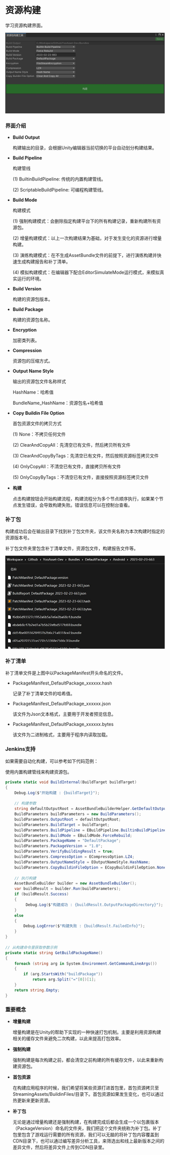 # 资源构建

学习资源构建界面。

![image](./Image/AssetBuilder-img1.jpg)

### 界面介绍

- **Build Output**

  构建输出的目录，会根据Unity编辑器当前切换的平台自动划分构建结果。

- **Build Pipeline**

  构建管线

  (1) BuiltinBuildPipeline: 传统的内置构建管线。

  (2) ScriptableBuildPipeline: 可编程构建管线。

- **Build Mode**

  构建模式

  (1) 强制构建模式：会删除指定构建平台下的所有构建记录，重新构建所有资源包。

  (2) 增量构建模式：以上一次构建结果为基础，对于发生变化的资源进行增量构建。

  (3) 演练构建模式：在不生成AssetBundle文件的前提下，进行演练构建并快速生成构建报告和补丁清单。

  (4) 模拟构建模式：在编辑器下配合EditorSimulateMode运行模式，来模拟真实运行的环境。

- **Build Version**

  构建的资源包版本。

- **Build Package**

  构建的资源包名称。

- **Encryption**

  加密类列表。

- **Compression**

  资源包的压缩方式。

- **Output Name Style**

  输出的资源包文件名称样式

  HashName：哈希值

  BundleName_HashName：资源包名+哈希值

 - **Copy Buildin File Option**

   首包资源文件的拷贝方式

   (1) None：不拷贝任何文件

   (2) ClearAndCopyAll：先清空已有文件，然后拷贝所有文件

   (3) ClearAndCopyByTags：先清空已有文件，然后按照资源标签拷贝文件

   (4) OnlyCopyAll：不清空已有文件，直接拷贝所有文件

   (5) OnlyCopyByTags：不清空已有文件，直接按照资源标签拷贝文件

- **构建**

  点击构建按钮会开始构建流程，构建流程分为多个节点顺序执行，如果某个节点发生错误，会导致构建失败。错误信息可以在控制台查看。

### 补丁包

构建成功后会在输出目录下找到补丁包文件夹，该文件夹名称为本次构建时指定的资源版本号。

补丁包文件夹里包含补丁清单文件，资源包文件，构建报告文件等。

![image](./Image/AssetBuilder-img2.jpg)

### 补丁清单

补丁清单文件是上图中以PackageManifest开头命名的文件。

- PackageManifest_DefaultPackage_xxxxxx.hash

  记录了补丁清单文件的哈希值。

- PackageManifest_DefaultPackage_xxxxxx.json

  该文件为Json文本格式，主要用于开发者预览信息。

- PackageManifest_DefaultPackage_xxxxxx.bytes

  该文件为二进制格式，主要用于程序内读取加载。

### Jenkins支持

如果需要自动化构建，可以参考如下代码范例：

使用内置构建管线来构建资源包。

````csharp
private static void BuildInternal(BuildTarget buildTarget)
{
    Debug.Log($"开始构建 : {buildTarget}");

    // 构建参数
    string defaultOutputRoot = AssetBundleBuilderHelper.GetDefaultOutputRoot();
    BuildParameters buildParameters = new BuildParameters();
    buildParameters.OutputRoot = defaultOutputRoot;
    buildParameters.BuildTarget = buildTarget;
    buildParameters.BuildPipeline = EBuildPipeline.BuiltinBuildPipeline;
    buildParameters.BuildMode = EBuildMode.ForceRebuild;
    buildParameters.PackageName = "DefaultPackage";
    buildParameters.PackageVersion = "1.0";
    buildParameters.VerifyBuildingResult = true;
    buildParameters.CompressOption = ECompressOption.LZ4;
    buildParameters.OutputNameStyle = EOutputNameStyle.HashName;
    buildParameters.CopyBuildinFileOption = ECopyBuildinFileOption.None;
    
    // 执行构建
    AssetBundleBuilder builder = new AssetBundleBuilder();
    var buildResult = builder.Run(buildParameters);
    if (buildResult.Success)
    {
         Debug.Log($"构建成功 : {buildResult.OutputPackageDirectory}");
    }
    else
    {
        Debug.LogError($"构建失败 : {buildResult.FailedInfo}");
    }
}

// 从构建命令里获取参数示例
private static string GetBuildPackageName()
{
    foreach (string arg in System.Environment.GetCommandLineArgs())
    {
        if (arg.StartsWith("buildPackage"))
            return arg.Split("="[0])[1];
    }
    return string.Empty;
}
````

### 重要概念

- **增量构建**

  增量构建是在Unity的帮助下实现的一种快速打包机制。主要是利用资源构建相关的缓存文件来避免二次构建，以此来提高打包效率。

- **强制构建**

  强制构建是每次构建之前，都会清空之前构建的所有缓存文件，以此来重新构建资源包。

- **首包资源**

  在构建应用程序的时候，我们希望将某些资源打进首包里，首包资源拷贝至StreamingAssets/BuildinFiles/目录下。首包资源如果发生变化，也可以通过热更新来更新资源。

- **补丁包**

  无论是通过增量构建还是强制构建，在构建完成后都会生成一个以包裹版本（PackageVersion）命名的文件夹，我们把这个文件夹统称为补丁包。补丁包里包含了游戏运行需要的所有资源，我们可以无脑的将补丁包内容覆盖到CDN目录下，也可以通过编写差异分析工具，来筛选出和线上最新版本之间的差异文件，然后将差异文件上传到CDN目录里。
